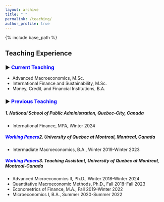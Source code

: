```yaml
---
layout: archive
title: " "
permalink: /teaching/
author_profile: true
---
```


{% include base_path %}
## Teaching Experience
<!-- <hr style="border-top: 5px solid #8c8b8b; width:100%;"> -->

### ▶ <span style="color:blue;"> Current Teaching </span>
* <span style="font-size: 14px;"> Advanced Macroeconomics, M.Sc. </span>
* <span style="font-size: 14px;"> International Finance and Sustainability, M.Sc. </span>
* <span style="font-size: 14px;">  Money, Credit, and Financial Institutions, B.A. </span>


### ▶ <span style="color:blue;">Previous Teaching</span>
##### <i> 1. National School of Public Administration, Quebec-City, Canada </i>
* <span style="font-size: 14px;"> International Finance, MPA,  Winter 2024 </span>

##### <i style="color:blue;">Working Papers</i>2. University of Quebec at Montreal, Montreal, Canada
* <span style="font-size: 14px;"> Intermadiate Macroeconomics, B.A., Winter 2019-Winter 2023 </span>


##### <i style="color:blue;">Working Papers</i>3. Teaching Assistant, University of Quebec at Montreal, Montreal-Canada
* <span style="font-size: 14px;"> Advanced Microeconomics II, Ph.D., Winter 2018-Winter 2024 </span> 
* <span style="font-size: 14px;"> Quantitative Macroeconomic Methods, Ph.D., Fall 2018-Fall 2023 </span>
* <span style="font-size: 14px;"> Econometrics of Finance, M.A., Fall 2019-Winter 2022 </span>
* <span style="font-size: 14px;"> Microeconomics I, B.A., Summer 2020-Summer 2022 </span>

<!-- <hr style="border-top: 2px solid #8c8b8b; width:100%;"> -->

<!-- <a href="http://avoumatsodo.github.io/files/teaching_statement.pdf" target="_blank">Teaching Statement</a> -->

<!-- <a href="http://avoumatsodo.github.io/files/teaching_evaluation.pdf" target="_blank">Teaching Evaluations</a> -->







